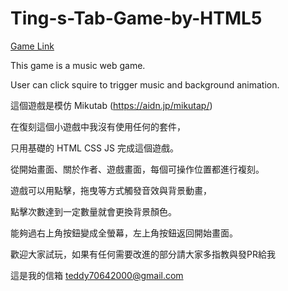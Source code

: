 # Ting-s-Tab-Game-by-HTML5 
[Game Link]( https://chen-jhen-ting.github.io/Ting-s-Tab-Game-by-HTML5/tab-game )

This game is a music web game.

User can click squire to trigger music and background animation.

這個遊戲是模仿 Mikutab (https://aidn.jp/mikutap/)

在復刻這個小遊戲中我沒有使用任何的套件，

只用基礎的 HTML CSS JS 完成這個遊戲。

從開始畫面、關於作者、遊戲畫面，每個可操作位置都進行複刻。

遊戲可以用點擊，拖曳等方式觸發音效與背景動畫，

點擊次數達到一定數量就會更換背景顏色。

能夠過右上角按鈕變成全螢幕，左上角按鈕返回開始畫面。

歡迎大家試玩，如果有任何需要改進的部分請大家多指教與發PR給我

這是我的信箱
teddy70642000@gmail.com

